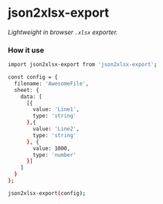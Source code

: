 # json2xlsx-export
_Lightweight in browser `.xlsx` exporter._

### How it use

```sh
import json2xlsx-export from 'json2xlsx-export';

const config = {
  filename: 'AwesomeFile',
  sheet: {
    data: [
      [{
        value: 'Line1',
        type: 'string'
      },{
        value: 'Line2',
        type: 'string'
      }, {
        value: 1000,
        type: 'number'
      }]
    ]
  }
};

json2xlsx-export(config);
```
